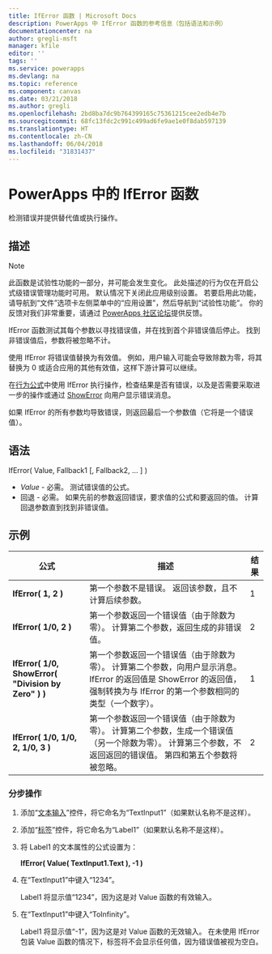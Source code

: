 ```yaml
---
title: IfError 函数 | Microsoft Docs
description: PowerApps 中 IfError 函数的参考信息（包括语法和示例）
documentationcenter: na
author: gregli-msft
manager: kfile
editor: ''
tags: ''
ms.service: powerapps
ms.devlang: na
ms.topic: reference
ms.component: canvas
ms.date: 03/21/2018
ms.author: gregli
ms.openlocfilehash: 2bd8ba7dc9b764399165c75361215cee2edb4e7b
ms.sourcegitcommit: 68fc13fdc2c991c499ad6fe9ae1e0f8dab597139
ms.translationtype: HT
ms.contentlocale: zh-CN
ms.lasthandoff: 06/04/2018
ms.locfileid: "31831437"
---
```

# <a name="iferror-function-in-powerapps"></a>PowerApps 中的 IfError 函数
检测错误并提供替代值或执行操作。

## <a name="description"></a>描述
> [!NOTE]
> 此函数是试验性功能的一部分，并可能会发生变化。  此处描述的行为仅在开启公式级错误管理功能时可用。  默认情况下关闭此应用级别设置。  若要启用此功能，请导航到“文件”选项卡左侧菜单中的“应用设置”，然后导航到“试验性功能”。  你的反馈对我们非常重要，请通过 [PowerApps 社区论坛](https://powerusers.microsoft.com/t5/Expressions-and-Formulas/bd-p/How-To)提供反馈。

IfError 函数测试其每个参数以寻找错误值，并在找到首个非错误值后停止。  找到非错误值后，参数将被忽略不计。

使用 IfError 将错误值替换为有效值。  例如，用户输入可能会导致除数为零，将其替换为 0 或适合应用的其他有效值，这样下游计算可以继续。

在[行为公式](../working-with-formulas-in-depth.md)中使用 IfError 执行操作，检查结果是否有错误，以及是否需要采取进一步的操作或通过 [ShowError](function-showerror.md) 向用户显示错误消息。

如果 IfError 的所有参数均导致错误，则返回最后一个参数值（它将是一个错误值）。 

## <a name="syntax"></a>语法
IfError( Value, Fallback1 [, Fallback2, ... ] )

* *Value* - 必需。 测试错误值的公式。 
* 回退 - 必需。 如果先前的参数返回错误，要求值的公式和要返回的值。  计算回退参数直到找到非错误值。

## <a name="examples"></a>示例

| 公式 | 描述 | 结果 |
| --- | --- | --- |
| **IfError( 1, 2 )** |第一个参数不是错误。  返回该参数，且不计算后续参数。   | 1 |
| **IfError( 1/0, 2 )** | 第一个参数返回一个错误值（由于除数为零）。  计算第二个参数，返回生成的非错误值。 | 2 | 
| **IfError( 1/0, ShowError( "Division by Zero" ) )** | 第一个参数返回一个错误值（由于除数为零）。  计算第二个参数，向用户显示消息。  IfError 的返回值是 ShowError 的返回值，强制转换为与 IfError 的第一个参数相同的类型（一个数字）。 | 1 |
| **IfError( 1/0, 1/0, 2, 1/0, 3 )** | 第一个参数返回一个错误值（由于除数为零）。  计算第二个参数，生成一个错误值（另一个除数为零）。  计算第三个参数，不返回返回的错误值。  第四和第五个参数将被忽略。  | 2 |

### <a name="step-by-step"></a>分步操作

1. 添加“[文本输入](../controls/control-text-input.md)”控件，将它命名为“TextInput1”（如果默认名称不是这样）。

2. 添加“[标签](../controls/control-text-box.md)”控件，将它命名为“Label1”（如果默认名称不是这样）。

3. 将 Label1 的文本属性的公式设置为：

    **IfError( Value( TextInput1.Text ), -1 )**

4. 在“TextInput1”中键入“1234”。  

    Label1 将显示值“1234”，因为这是对 Value 函数的有效输入。

5. 在“TextInput1”中键入“ToInfinity”。

    Label1 将显示值“-1”，因为这是对 Value 函数的无效输入。  在未使用 IfError 包装 Value 函数的情况下，标签将不会显示任何值，因为错误值被视为空白。 


